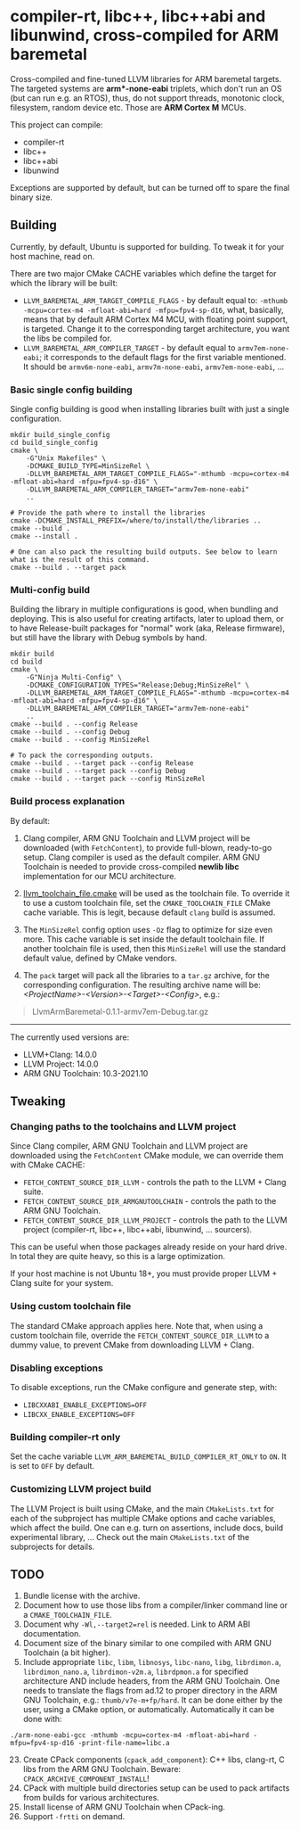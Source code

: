 # compiler-rt, libc++, libc++abi and libunwind, cross-compiled for ARM baremetal

Cross-compiled and fine-tuned LLVM libraries for ARM baremetal targets. The targeted systems are 
**arm\*-none-eabi** triplets, which don't run an OS (but can run e.g. an RTOS), thus, do not support threads, 
monotonic clock, filesystem, random device etc. Those are **ARM Cortex M** MCUs.

This project can compile:

* compiler-rt
* libc++
* libc++abi
* libunwind

Exceptions are supported by default, but can be turned off to spare the final binary size.

## Building

Currently, by default, Ubuntu is supported for building. To tweak it for your host machine, read on.

There are two major CMake CACHE variables which define the target for which the library will be built:

* `LLVM_BAREMETAL_ARM_TARGET_COMPILE_FLAGS` - by default equal to: 
`-mthumb -mcpu=cortex-m4 -mfloat-abi=hard -mfpu=fpv4-sp-d16`, what, basically, means that by default ARM Cortex M4 MCU,
with floating point support, is targeted. Change it to the corresponding target architecture, you want the libs be
compiled for.
* `LLVM_BAREMETAL_ARM_COMPILER_TARGET` - by default equal to `armv7em-none-eabi`; it corresponds to the default flags
for the first variable mentioned. It should be `armv6m-none-eabi`, `armv7m-none-eabi`, `armv7em-none-eabi`, ...

### Basic single config building

Single config building is good when installing libraries built with just a single configuration.

```
mkdir build_single_config
cd build_single_config
cmake \
    -G"Unix Makefiles" \
    -DCMAKE_BUILD_TYPE=MinSizeRel \
    -DLLVM_BAREMETAL_ARM_TARGET_COMPILE_FLAGS="-mthumb -mcpu=cortex-m4 -mfloat-abi=hard -mfpu=fpv4-sp-d16" \
    -DLLVM_BAREMETAL_ARM_COMPILER_TARGET="armv7em-none-eabi"
    ..

# Provide the path where to install the libraries
cmake -DCMAKE_INSTALL_PREFIX=/where/to/install/the/libraries ..
cmake --build . 
cmake --install . 

# One can also pack the resulting build outputs. See below to learn what is the result of this command.
cmake --build . --target pack
```

### Multi-config build

Building the library in multiple configurations is good, when bundling and deploying. This is also useful for
creating artifacts, later to upload them, or to have Release-built packages for "normal" work (aka, Release firmware),
but still have the library with Debug symbols by hand.

```
mkdir build
cd build
cmake \
    -G"Ninja Multi-Config" \
    -DCMAKE_CONFIGURATION_TYPES="Release;Debug;MinSizeRel" \
    -DLLVM_BAREMETAL_ARM_TARGET_COMPILE_FLAGS="-mthumb -mcpu=cortex-m4 -mfloat-abi=hard -mfpu=fpv4-sp-d16" \
    -DLLVM_BAREMETAL_ARM_COMPILER_TARGET="armv7em-none-eabi"
    ..
cmake --build . --config Release
cmake --build . --config Debug
cmake --build . --config MinSizeRel

# To pack the corresponding outputs.
cmake --build . --target pack --config Release
cmake --build . --target pack --config Debug
cmake --build . --target pack --config MinSizeRel
```

### Build process explanation

By default:

1. Clang compiler, ARM GNU Toolchain and LLVM project will be downloaded (with `FetchContent`), to provide full-blown,
ready-to-go setup. Clang compiler is used as the default compiler. ARM GNU Toolchain is needed to provide cross-compiled
**newlib libc** implementation for our MCU architecture.

2. [llvm_toolchain_file.cmake](cmake/llvm_toolchain_file.cmake) will be used as the toolchain file.
To override it to use a custom toolchain file, set the `CMAKE_TOOLCHAIN_FILE` CMake cache variable. This is legit, 
because default `clang` build is assumed.

3. The `MinSizeRel` config option uses `-Oz` flag to optimize for size even more. This cache variable is set inside
the default toolchain file. If another toolchain file is used, then this `MinSizeRel` will use the standard
default value, defined by CMake vendors.

4. The `pack` target will pack all the libraries to a `tar.gz` archive, for the corresponding configuration.
The resulting archive name will be: _\<ProjectName\>-\<Version\>-\<Target\>-\<Config\>_, e.g.:

> LlvmArmBaremetal-0.1.1-armv7em-Debug.tar.gz

---

The currently used versions are:

* LLVM+Clang: 14.0.0
* LLVM Project: 14.0.0
* ARM GNU Toolchain: 10.3-2021.10

## Tweaking

### Changing paths to the toolchains and LLVM project

Since Clang compiler, ARM GNU Toolchain and LLVM project are downloaded using the `FetchContent` CMake module, we
can override them with CMake CACHE:

* `FETCH_CONTENT_SOURCE_DIR_LLVM` - controls the path to the LLVM + Clang suite.
* `FETCH_CONTENT_SOURCE_DIR_ARMGNUTOOLCHAIN` - controls the path to the ARM GNU Toolchain.
* `FETCH_CONTENT_SOURCE_DIR_LLVM_PROJECT` - controls the path to the LLVM project (compiler-rt, libc++, libc++abi,
libunwind, ... sourcers).

This can be useful when those packages already reside on your hard drive. In total they are quite heavy, so this
is a large optimization.

If your host machine is not Ubuntu 18+, you must provide proper LLVM + Clang suite for your system.

### Using custom toolchain file

The standard CMake approach applies here. Note that, when using a custom toolchain file, override the
`FETCH_CONTENT_SOURCE_DIR_LLVM` to a dummy value, to prevent CMake from downloading LLVM + Clang.

### Disabling exceptions

To disable exceptions, run the CMake configure and generate step, with:

* `LIBCXXABI_ENABLE_EXCEPTIONS=OFF`
* `LIBCXX_ENABLE_EXCEPTIONS=OFF`

### Building compiler-rt only

Set the cache variable `LLVM_ARM_BAREMETAL_BUILD_COMPILER_RT_ONLY` to `ON`. It is set to `OFF` by default.

### Customizing LLVM project build 

The LLVM Project is built using CMake, and the main `CMakeLists.txt` for each of the subproject has multiple
CMake options and cache variables, which affect the build. One can e.g. turn on assertions, include docs, build
experimental library, ... Check out the main `CMakeLists.txt` of the subprojects for details.

## TODO

1. Bundle license with the archive.
18. Document how to use those libs from a compiler/linker command line or a `CMAKE_TOOLCHAIN_FILE`.
19. Document why `-Wl,--target2=rel` is needed. Link to ARM ABI documentation.
21. Document size of the binary similar to one compiled with ARM GNU Toolchain (a bit higher).
14. Include appropriate `libc`, `libm`, `libnosys`, `libc-nano`, `libg`, `librdimon.a`, `librdimon_nano.a`, 
`librdimon-v2m.a`, `librdpmon.a` for specified architecture AND include headers, from the ARM GNU Toolchain.
 One needs to translate the flags from ad.12 to proper
directory in the ARM GNU Toolchain, e.g.: `thumb/v7e-m+fp/hard`. It can be done either by the user, using a CMake
option, or automatically.
Automatically it can be done with:

```
./arm-none-eabi-gcc -mthumb -mcpu=cortex-m4 -mfloat-abi=hard -mfpu=fpv4-sp-d16 -print-file-name=libc.a
```

23. Create CPack components (`cpack_add_component`): C++ libs, clang-rt, C libs from the ARM GNU Toolchain. 
Beware: `CPACK_ARCHIVE_COMPONENT_INSTALL`!
24. CPack with multiple build directories setup can be used to pack artifacts from builds for various architectures.
26. Install license of ARM GNU Toolchain when CPack-ing.
27. Support `-frtti` on demand.
